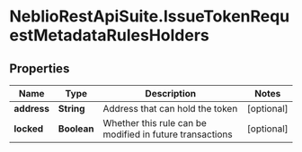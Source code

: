 # NeblioRestApiSuite.IssueTokenRequestMetadataRulesHolders

## Properties
Name | Type | Description | Notes
------------ | ------------- | ------------- | -------------
**address** | **String** | Address that can hold the token | [optional] 
**locked** | **Boolean** | Whether this rule can be modified in future transactions | [optional] 


